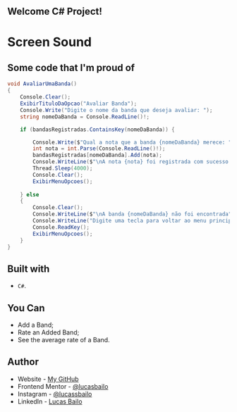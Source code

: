 ﻿## Welcome C# Project!

# Screen Sound

## Some code that I'm proud of
```csharp
void AvaliarUmaBanda()
{
    Console.Clear();
    ExibirTituloDaOpcao("Avaliar Banda");
    Console.Write("Digite o nome da banda que deseja avaliar: ");
    string nomeDaBanda = Console.ReadLine()!;

    if (bandasRegistradas.ContainsKey(nomeDaBanda)) {

        Console.Write($"Qual a nota que a banda {nomeDaBanda} merece: ");
        int nota = int.Parse(Console.ReadLine()!);
        bandasRegistradas[nomeDaBanda].Add(nota);
        Console.WriteLine($"\nA nota {nota} foi registrada com sucesso para a banda {nomeDaBanda}");
        Thread.Sleep(4000);
        Console.Clear();
        ExibirMenuOpcoes();
    
    } else
    {
        Console.Clear();
        Console.WriteLine($"\nA banda {nomeDaBanda} não foi encontrada");
        Console.WriteLine("Digite uma tecla para voltar ao menu principal");
        Console.ReadKey();
        ExibirMenuOpcoes();
    }
}
```

## Built with

- `C#`.

## You Can
- Add a Band;
- Rate an Added Band;
- See the average rate of a Band.

## Author

- Website - [My GitHub](https://github.com/lucasbailo)
- Frontend Mentor - [@lucasbailo](https://www.frontendmentor.io/profile/lucasbailo)
- Instagram - [@lucassbailo](https://www.instagram.com/lucassbailo/)
- LinkedIn - [Lucas Bailo](https://www.linkedin.com/in/lcsbailo)